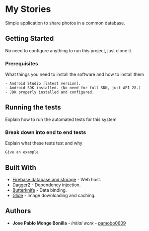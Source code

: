 # My Stories

Simple application to share photos in a common database.

## Getting Started

No need to configure anything to run this project, just clone it.

### Prerequisites

What things you need to install the software and how to install them

```
- Android Studio [latest version].
- Android SDK installed. (No need for full SDK, just API 28.)
- JDK properly installed and configured.
```

## Running the tests

Explain how to run the automated tests for this system

### Break down into end to end tests

Explain what these tests test and why

```
Give an example
```

## Built With

* [Firebase database and storage](https://firebase.google.com/) - Web host.
* [Dagger2](https://google.github.io/dagger/) - Dependency injection.
* [Butterknife](http://jakewharton.github.io/butterknife/) - Data binding.
* [Glide](https://github.com/bumptech/glide) - Image downloading and caching.

## Authors

* **Jose Pablo Monge Bonilla** - *Initial work* - [pamobo0609](https://github.com/pamobo0609)

